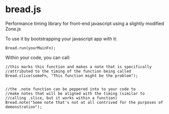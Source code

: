 bread.js
========

Performance timing library for front-end javascript using a slightly modified Zone.js

To use it by bootstrapping your javascript app with it:

    Bread.run(yourMainFn);

Within your code, you can call:

    //this marks this function and makes a note that is specifically
    //attributed to the timing of the function being called
    Bread.slice(someFn, "This function might be the problem");


    //the .note function can be peppered into to your code to
    //make notes that will be aligned with the timing (similar to
    //calling .slice, but it works within a function)
    Bread.note("Some note that's not at all contrived for the purposes of demonstration");